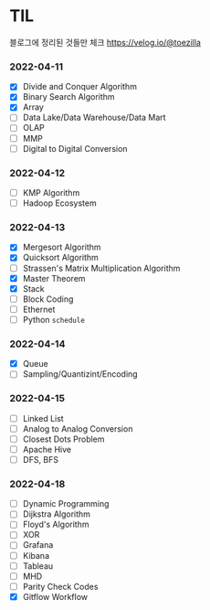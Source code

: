 # TIL
블로그에 정리된 것들만 체크
https://velog.io/@toezilla

### 2022-04-11
- [X] Divide and Conquer Algorithm
- [X] Binary Search Algorithm
- [X] Array
- [ ] Data Lake/Data Warehouse/Data Mart
- [ ] OLAP
- [ ] MMP
- [ ] Digital to Digital Conversion

### 2022-04-12
- [ ] KMP Algorithm
- [ ] Hadoop Ecosystem

### 2022-04-13
- [X] Mergesort Algorithm
- [X] Quicksort Algorithm
- [ ] Strassen's Matrix Multiplication Algorithm
- [X] Master Theorem
- [X] Stack
- [ ] Block Coding
- [ ] Ethernet
- [ ] Python ```schedule```

### 2022-04-14
- [X] Queue
- [ ] Sampling/Quantizint/Encoding

### 2022-04-15
- [ ] Linked List
- [ ] Analog to Analog Conversion
- [ ] Closest Dots Problem
- [ ] Apache Hive
- [ ] DFS, BFS

### 2022-04-18
- [ ] Dynamic Programming
- [ ] Dijkstra Algorithm
- [ ] Floyd's Algorithm
- [ ] XOR
- [ ] Grafana
- [ ] Kibana
- [ ] Tableau
- [ ] MHD
- [ ] Parity Check Codes
- [X] Gitflow Workflow
